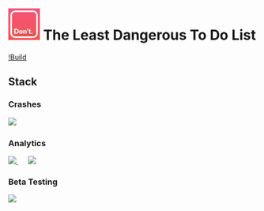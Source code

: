 <h1> <img src="https://github.com/maebert/theleastdangeroustodolist/raw/master/assets/icon.png" height=64 /> The Least Dangerous To Do List</h1>

[!Build](https://build.appcenter.ms/v0.1/apps/acc48f92-e145-4c0f-90e6-77d9d35e4c94/branches/master/badge)

## Stack

### Crashes

<a href="https://sentry.io/organizations/the-least-dangerous-to-do-list/issues/?project=2213171">
  <img src="https://sentry-brand.storage.googleapis.com/sentry-logo-black.png" height=80 />
</a>

### Analytics

<a href="https://app.segment.com/tldtdl/home">
  <img src="https://1giyep1rf08048332uak0q01-wpengine.netdna-ssl.com/wp-content/uploads/2016/12/logo_tech-segment-300x150.png" height=100 />
</a>&nbsp;&nbsp;&nbsp;&nbsp;

<a href="https://analytics.amplitude.com/summerai/workspace">
  <img src="https://findlogovector.com/wp-content/uploads/2019/07/amplitude-logo-vector.png" height=100 />
</a>

### Beta Testing

<a href="https://appstoreconnect.apple.com/WebObjects/iTunesConnect.woa/ra/ng/app/1497061114/testflight?section=group&subsection=builds&id=9e4a47a0-1ee8-4396-b8e8-2825cb5d2159">
  <img src="https://t5n3m8p8.stackpathcdn.com/wp-content/uploads/2013/07/testflight-logo11-300x90.png" height=60 />
</a>
